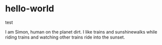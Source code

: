 # hello-world
test

I am Simon, human on the planet dirt. I like trains and sunshinewalks while riding trains and watching other trains ride into the sunset.
